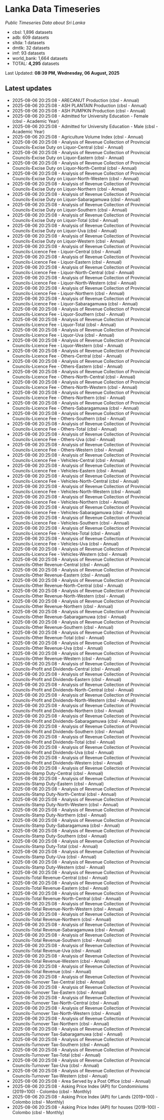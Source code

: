 # Lanka Data Timeseries
*Public Timeseries Data about Sri Lanka*

* cbsl: 1,896 datasets
* adb: 609 datasets
* sltda: 1 datasets
* dmtlk: 32 datasets
* imf: 93 datasets
* world_bank: 1,664 datasets
* TOTAL: **4,295** datasets

Last Updated: **08:39 PM, Wednesday, 06 August, 2025**

## Latest updates

* 2025-08-06 20:25:08 - ARECANUT Production (cbsl - Annual)
* 2025-08-06 20:25:08 - ASH PLANTAIN Production (cbsl - Annual)
* 2025-08-06 20:25:08 - ASH PUMPKIN Production (cbsl - Annual)
* 2025-08-06 20:25:08 - Admitted for University Education - Female (cbsl - Academic Year)
* 2025-08-06 20:25:08 - Admitted for University Education - Male (cbsl - Academic Year)
* 2025-08-06 20:25:08 - Agriculture Volume Index (cbsl - Annual)
* 2025-08-06 20:25:08 - Analysis of Revenue Collection of Provincial Councils-Excise Duty on Liquor-Central (cbsl - Annual)
* 2025-08-06 20:25:08 - Analysis of Revenue Collection of Provincial Councils-Excise Duty on Liquor-Eastern (cbsl - Annual)
* 2025-08-06 20:25:08 - Analysis of Revenue Collection of Provincial Councils-Excise Duty on Liquor-North-Central (cbsl - Annual)
* 2025-08-06 20:25:08 - Analysis of Revenue Collection of Provincial Councils-Excise Duty on Liquor-North-Western (cbsl - Annual)
* 2025-08-06 20:25:08 - Analysis of Revenue Collection of Provincial Councils-Excise Duty on Liquor-Northern (cbsl - Annual)
* 2025-08-06 20:25:08 - Analysis of Revenue Collection of Provincial Councils-Excise Duty on Liquor-Sabaragamuwa (cbsl - Annual)
* 2025-08-06 20:25:08 - Analysis of Revenue Collection of Provincial Councils-Excise Duty on Liquor-Southern (cbsl - Annual)
* 2025-08-06 20:25:08 - Analysis of Revenue Collection of Provincial Councils-Excise Duty on Liquor-Total (cbsl - Annual)
* 2025-08-06 20:25:08 - Analysis of Revenue Collection of Provincial Councils-Excise Duty on Liquor-Uva (cbsl - Annual)
* 2025-08-06 20:25:08 - Analysis of Revenue Collection of Provincial Councils-Excise Duty on Liquor-Western (cbsl - Annual)
* 2025-08-06 20:25:08 - Analysis of Revenue Collection of Provincial Councils-Licence Fee - Liquor-Central (cbsl - Annual)
* 2025-08-06 20:25:08 - Analysis of Revenue Collection of Provincial Councils-Licence Fee - Liquor-Eastern (cbsl - Annual)
* 2025-08-06 20:25:08 - Analysis of Revenue Collection of Provincial Councils-Licence Fee - Liquor-North-Central (cbsl - Annual)
* 2025-08-06 20:25:08 - Analysis of Revenue Collection of Provincial Councils-Licence Fee - Liquor-North-Western (cbsl - Annual)
* 2025-08-06 20:25:08 - Analysis of Revenue Collection of Provincial Councils-Licence Fee - Liquor-Northern (cbsl - Annual)
* 2025-08-06 20:25:08 - Analysis of Revenue Collection of Provincial Councils-Licence Fee - Liquor-Sabaragamuwa (cbsl - Annual)
* 2025-08-06 20:25:08 - Analysis of Revenue Collection of Provincial Councils-Licence Fee - Liquor-Southern (cbsl - Annual)
* 2025-08-06 20:25:08 - Analysis of Revenue Collection of Provincial Councils-Licence Fee - Liquor-Total (cbsl - Annual)
* 2025-08-06 20:25:08 - Analysis of Revenue Collection of Provincial Councils-Licence Fee - Liquor-Uva (cbsl - Annual)
* 2025-08-06 20:25:08 - Analysis of Revenue Collection of Provincial Councils-Licence Fee - Liquor-Western (cbsl - Annual)
* 2025-08-06 20:25:08 - Analysis of Revenue Collection of Provincial Councils-Licence Fee - Others-Central (cbsl - Annual)
* 2025-08-06 20:25:08 - Analysis of Revenue Collection of Provincial Councils-Licence Fee - Others-Eastern (cbsl - Annual)
* 2025-08-06 20:25:08 - Analysis of Revenue Collection of Provincial Councils-Licence Fee - Others-North-Central (cbsl - Annual)
* 2025-08-06 20:25:08 - Analysis of Revenue Collection of Provincial Councils-Licence Fee - Others-North-Western (cbsl - Annual)
* 2025-08-06 20:25:08 - Analysis of Revenue Collection of Provincial Councils-Licence Fee - Others-Northern (cbsl - Annual)
* 2025-08-06 20:25:08 - Analysis of Revenue Collection of Provincial Councils-Licence Fee - Others-Sabaragamuwa (cbsl - Annual)
* 2025-08-06 20:25:08 - Analysis of Revenue Collection of Provincial Councils-Licence Fee - Others-Southern (cbsl - Annual)
* 2025-08-06 20:25:08 - Analysis of Revenue Collection of Provincial Councils-Licence Fee - Others-Total (cbsl - Annual)
* 2025-08-06 20:25:08 - Analysis of Revenue Collection of Provincial Councils-Licence Fee - Others-Uva (cbsl - Annual)
* 2025-08-06 20:25:08 - Analysis of Revenue Collection of Provincial Councils-Licence Fee - Others-Western (cbsl - Annual)
* 2025-08-06 20:25:08 - Analysis of Revenue Collection of Provincial Councils-Licence Fee - Vehicles-Central (cbsl - Annual)
* 2025-08-06 20:25:08 - Analysis of Revenue Collection of Provincial Councils-Licence Fee - Vehicles-Eastern (cbsl - Annual)
* 2025-08-06 20:25:08 - Analysis of Revenue Collection of Provincial Councils-Licence Fee - Vehicles-North-Central (cbsl - Annual)
* 2025-08-06 20:25:08 - Analysis of Revenue Collection of Provincial Councils-Licence Fee - Vehicles-North-Western (cbsl - Annual)
* 2025-08-06 20:25:08 - Analysis of Revenue Collection of Provincial Councils-Licence Fee - Vehicles-Northern (cbsl - Annual)
* 2025-08-06 20:25:08 - Analysis of Revenue Collection of Provincial Councils-Licence Fee - Vehicles-Sabaragamuwa (cbsl - Annual)
* 2025-08-06 20:25:08 - Analysis of Revenue Collection of Provincial Councils-Licence Fee - Vehicles-Southern (cbsl - Annual)
* 2025-08-06 20:25:08 - Analysis of Revenue Collection of Provincial Councils-Licence Fee - Vehicles-Total (cbsl - Annual)
* 2025-08-06 20:25:08 - Analysis of Revenue Collection of Provincial Councils-Licence Fee - Vehicles-Uva (cbsl - Annual)
* 2025-08-06 20:25:08 - Analysis of Revenue Collection of Provincial Councils-Licence Fee - Vehicles-Western (cbsl - Annual)
* 2025-08-06 20:25:08 - Analysis of Revenue Collection of Provincial Councils-Other Revenue-Central (cbsl - Annual)
* 2025-08-06 20:25:08 - Analysis of Revenue Collection of Provincial Councils-Other Revenue-Eastern (cbsl - Annual)
* 2025-08-06 20:25:08 - Analysis of Revenue Collection of Provincial Councils-Other Revenue-North-Central (cbsl - Annual)
* 2025-08-06 20:25:08 - Analysis of Revenue Collection of Provincial Councils-Other Revenue-North-Western (cbsl - Annual)
* 2025-08-06 20:25:08 - Analysis of Revenue Collection of Provincial Councils-Other Revenue-Northern (cbsl - Annual)
* 2025-08-06 20:25:08 - Analysis of Revenue Collection of Provincial Councils-Other Revenue-Sabaragamuwa (cbsl - Annual)
* 2025-08-06 20:25:08 - Analysis of Revenue Collection of Provincial Councils-Other Revenue-Southern (cbsl - Annual)
* 2025-08-06 20:25:08 - Analysis of Revenue Collection of Provincial Councils-Other Revenue-Total (cbsl - Annual)
* 2025-08-06 20:25:08 - Analysis of Revenue Collection of Provincial Councils-Other Revenue-Uva (cbsl - Annual)
* 2025-08-06 20:25:08 - Analysis of Revenue Collection of Provincial Councils-Other Revenue-Western (cbsl - Annual)
* 2025-08-06 20:25:08 - Analysis of Revenue Collection of Provincial Councils-Profit and Dividends-Central (cbsl - Annual)
* 2025-08-06 20:25:08 - Analysis of Revenue Collection of Provincial Councils-Profit and Dividends-Eastern (cbsl - Annual)
* 2025-08-06 20:25:08 - Analysis of Revenue Collection of Provincial Councils-Profit and Dividends-North-Central (cbsl - Annual)
* 2025-08-06 20:25:08 - Analysis of Revenue Collection of Provincial Councils-Profit and Dividends-North-Western (cbsl - Annual)
* 2025-08-06 20:25:08 - Analysis of Revenue Collection of Provincial Councils-Profit and Dividends-Northern (cbsl - Annual)
* 2025-08-06 20:25:08 - Analysis of Revenue Collection of Provincial Councils-Profit and Dividends-Sabaragamuwa (cbsl - Annual)
* 2025-08-06 20:25:08 - Analysis of Revenue Collection of Provincial Councils-Profit and Dividends-Southern (cbsl - Annual)
* 2025-08-06 20:25:08 - Analysis of Revenue Collection of Provincial Councils-Profit and Dividends-Total (cbsl - Annual)
* 2025-08-06 20:25:08 - Analysis of Revenue Collection of Provincial Councils-Profit and Dividends-Uva (cbsl - Annual)
* 2025-08-06 20:25:08 - Analysis of Revenue Collection of Provincial Councils-Profit and Dividends-Western (cbsl - Annual)
* 2025-08-06 20:25:08 - Analysis of Revenue Collection of Provincial Councils-Stamp Duty-Central (cbsl - Annual)
* 2025-08-06 20:25:08 - Analysis of Revenue Collection of Provincial Councils-Stamp Duty-Eastern (cbsl - Annual)
* 2025-08-06 20:25:08 - Analysis of Revenue Collection of Provincial Councils-Stamp Duty-North-Central (cbsl - Annual)
* 2025-08-06 20:25:08 - Analysis of Revenue Collection of Provincial Councils-Stamp Duty-North-Western (cbsl - Annual)
* 2025-08-06 20:25:08 - Analysis of Revenue Collection of Provincial Councils-Stamp Duty-Northern (cbsl - Annual)
* 2025-08-06 20:25:08 - Analysis of Revenue Collection of Provincial Councils-Stamp Duty-Sabaragamuwa (cbsl - Annual)
* 2025-08-06 20:25:08 - Analysis of Revenue Collection of Provincial Councils-Stamp Duty-Southern (cbsl - Annual)
* 2025-08-06 20:25:08 - Analysis of Revenue Collection of Provincial Councils-Stamp Duty-Total (cbsl - Annual)
* 2025-08-06 20:25:08 - Analysis of Revenue Collection of Provincial Councils-Stamp Duty-Uva (cbsl - Annual)
* 2025-08-06 20:25:08 - Analysis of Revenue Collection of Provincial Councils-Stamp Duty-Western (cbsl - Annual)
* 2025-08-06 20:25:08 - Analysis of Revenue Collection of Provincial Councils-Total Revenue-Central (cbsl - Annual)
* 2025-08-06 20:25:08 - Analysis of Revenue Collection of Provincial Councils-Total Revenue-Eastern (cbsl - Annual)
* 2025-08-06 20:25:08 - Analysis of Revenue Collection of Provincial Councils-Total Revenue-North-Central (cbsl - Annual)
* 2025-08-06 20:25:08 - Analysis of Revenue Collection of Provincial Councils-Total Revenue-North-Western (cbsl - Annual)
* 2025-08-06 20:25:08 - Analysis of Revenue Collection of Provincial Councils-Total Revenue-Northern (cbsl - Annual)
* 2025-08-06 20:25:08 - Analysis of Revenue Collection of Provincial Councils-Total Revenue-Sabaragamuwa (cbsl - Annual)
* 2025-08-06 20:25:08 - Analysis of Revenue Collection of Provincial Councils-Total Revenue-Southern (cbsl - Annual)
* 2025-08-06 20:25:08 - Analysis of Revenue Collection of Provincial Councils-Total Revenue-Uva (cbsl - Annual)
* 2025-08-06 20:25:08 - Analysis of Revenue Collection of Provincial Councils-Total Revenue-Western (cbsl - Annual)
* 2025-08-06 20:25:08 - Analysis of Revenue Collection of Provincial Councils-Total Revenue (cbsl - Annual)
* 2025-08-06 20:25:08 - Analysis of Revenue Collection of Provincial Councils-Turnover Tax-Central (cbsl - Annual)
* 2025-08-06 20:25:08 - Analysis of Revenue Collection of Provincial Councils-Turnover Tax-Eastern (cbsl - Annual)
* 2025-08-06 20:25:08 - Analysis of Revenue Collection of Provincial Councils-Turnover Tax-North-Central (cbsl - Annual)
* 2025-08-06 20:25:08 - Analysis of Revenue Collection of Provincial Councils-Turnover Tax-North-Western (cbsl - Annual)
* 2025-08-06 20:25:08 - Analysis of Revenue Collection of Provincial Councils-Turnover Tax-Northern (cbsl - Annual)
* 2025-08-06 20:25:08 - Analysis of Revenue Collection of Provincial Councils-Turnover Tax-Sabaragamuwa (cbsl - Annual)
* 2025-08-06 20:25:08 - Analysis of Revenue Collection of Provincial Councils-Turnover Tax-Southern (cbsl - Annual)
* 2025-08-06 20:25:08 - Analysis of Revenue Collection of Provincial Councils-Turnover Tax-Total (cbsl - Annual)
* 2025-08-06 20:25:08 - Analysis of Revenue Collection of Provincial Councils-Turnover Tax-Uva (cbsl - Annual)
* 2025-08-06 20:25:08 - Analysis of Revenue Collection of Provincial Councils-Turnover Tax-Western (cbsl - Annual)
* 2025-08-06 20:25:08 - Area Served by a Post Office (cbsl - Annual)
* 2025-08-06 20:25:08 - Asking Price Index (API) for Condominiums (2019=100) - Colombo (cbsl - Monthly)
* 2025-08-06 20:25:08 - Asking Price Index (API) for Lands (2019=100) - Colombo (cbsl - Monthly)
* 2025-08-06 20:25:08 - Asking Price Index (API) for houses (2019-100) - Colombo (cbsl - Monthly)